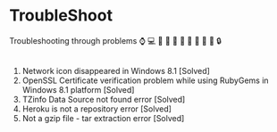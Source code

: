 # TroubleShoot
Troubleshooting through problems
:watch: :computer: :guitar: :key: :girl: :boy: :man: :woman: :rose: :book: :lock:<br><br>
1. Network icon disappeared in Windows 8.1 [Solved] <br>
2. OpenSSL Certificate verification problem while using RubyGems in Windows 8.1 platform [Solved]<br>
3. TZinfo Data Source not found error [Solved]<br>
4. Heroku is not a repository error [Solved]<br>
5. Not a gzip file - tar extraction error [Solved]
